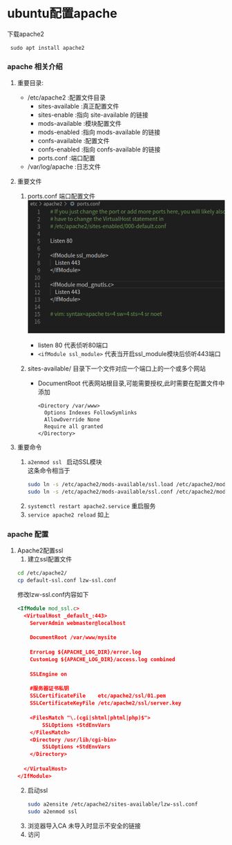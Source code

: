 # ubuntu配置apache

下载apache2
  ```shell
   sudo apt install apache2
  ```

### apache 相关介绍
1. 重要目录:  
    - /etc/apache2 :配置文件目录
      - sites-available :真正配置文件
      - sites-enable :指向 site-available 的链接
      - mods-available :模块配置文件
      - mods-enabled :指向 mods-available 的链接
      - confs-available :配置文件
      - confs-enabled :指向 confs-available 的链接
      - ports.conf :端口配置
    - /var/log/apache :日志文件

2. 重要文件
   1. ports.conf 端口配置文件  
      ![avator](../images/2019-11-29&#32;21-50-32屏幕截图.png)  
      - listen 80 代表侦听80端口  
      - `<ifModule ssl_module>` 代表当开启ssl_module模块后侦听443端口
   2. sites-available/ 目录下一个文件对应一个端口上的一个或多个网站

      - DocumentRoot 代表网站根目录,可能需要授权,此时需要在配置文件中添加
        ```
        <Directory /var/www>
          Options Indexes FollowSymlinks
          AllowOverride None
          Require all granted
        </Directory>
        ```

3. 重要命令
   1.  `a2enmod ssl ` 启动SSL模块  
      这条命令相当于
        ```bash
        sudo ln -s /etc/apache2/mods-available/ssl.load /etc/apache2/mods-enabled
        sudo ln -s /etc/apache2/mods-available/ssl.conf /etc/apache2/mods-enabled
        ```
   2. `systemctl restart apache2.service` 重启服务
   3. `service apache2 reload` 如上

### apache 配置
1. Apache2配置ssl
   1.  建立ssl配置文件
      ```bash
      cd /etc/apache2/
      cp default-ssl.conf lzw-ssl.conf
      ```
      修改lzw-ssl.conf内容如下
      ```xml
      <IfModule mod_ssl.c>
        <VirtualHost _default_:443>
          ServerAdmin webmaster@localhost

          DocumentRoot /var/www/mysite

          ErrorLog ${APACHE_LOG_DIR}/error.log
          CustomLog ${APACHE_LOG_DIR}/access.log combined

          SSLEngine on

          #服务器证书私钥
          SSLCertificateFile	etc/apache2/ssl/01.pem
          SSLCertificateKeyFile /etc/apache2/ssl/server.key

          <FilesMatch "\.(cgi|shtml|phtml|php)$">
              SSLOptions +StdEnvVars
          </FilesMatch>
          <Directory /usr/lib/cgi-bin>
              SSLOptions +StdEnvVars
          </Directory>

        </VirtualHost>
      </IfModule>
      ```
   2. 启动ssl
      ```bash
      sudo a2ensite /etc/apache2/sites-available/lzw-ssl.conf
      sudo a2enmod ssl
      ```
   3. 浏览器导入CA
      未导入时显示不安全的链接
   4. 访问
